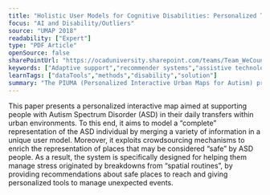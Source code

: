 ```yaml
---
title: "Holistic User Models for Cognitive Disabilities: Personalized Tools for Supporting People with Autism in the City"
focus: "AI and Disability/Outliers"
source: "UMAP 2018"
readability: ["Expert"]
type: "PDF Article"
openSource: false
sharePointUrl: "https://ocaduniversity.sharepoint.com/teams/Team_WeCount/Shared%20Documents/Resources%20and%20Tools/Literature%20(curated)/Holistic%20User%20Models%20for%20Cognitive%20Disabilities_Personalized%20Tools%20for%20Supporting%20People%20with%20Autism%20in%20the%20City.pdf"
keywords: ["Adaptive support","recommender systems","assistive technologies,\nmaps","autism","real world user model","holistic user model. "]
learnTags: ["dataTools","methods","disability","solution"]
summary: "The PIUMA (Personalized Interactive Urban Maps for Autism) project has the goal of developing a set of personalized solutions that account for the ASD individual's idiosyncrasies, helping them move across the city where they live and improving their autonomy when moving and managing everyday activities.  "
---
```

This paper presents a personalized interactive map aimed at supporting people with Autism Spectrum Disorder (ASD) in their daily transfers within urban environments. To this end, it aims to model a “complete” representation of the ASD individual by merging a variety of information in a unique user model. Moreover, it exploits crowdsourcing mechanisms to enrich the representation of places that may be considered “safe” by ASD people. As a result, the system is specifically designed for helping them manage stress originated by breakdowns from “spatial routines”, by providing recommendations about safe places to reach and giving personalized tools to manage unexpected events.
